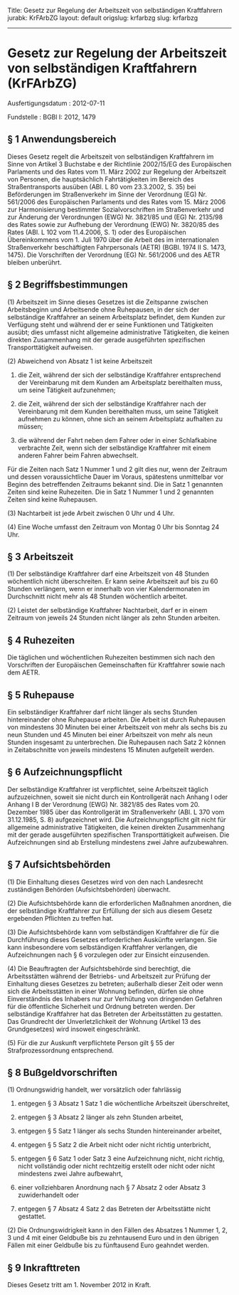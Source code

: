 Title: Gesetz zur Regelung der Arbeitszeit von selbständigen Kraftfahrern
jurabk: KrFArbZG
layout: default
origslug: krfarbzg
slug: krfarbzg

---

# Gesetz zur Regelung der Arbeitszeit von selbständigen Kraftfahrern (KrFArbZG)

Ausfertigungsdatum
:   2012-07-11

Fundstelle
:   BGBl I: 2012, 1479


## § 1 Anwendungsbereich

Dieses Gesetz regelt die Arbeitszeit von selbständigen Kraftfahrern im
Sinne von Artikel 3 Buchstabe e der Richtlinie 2002/15/EG des
Europäischen Parlaments und des Rates vom 11. März 2002 zur Regelung
der Arbeitszeit von Personen, die hauptsächlich Fahrtätigkeiten im
Bereich des Straßentransports ausüben (ABl. L 80 vom 23.3.2002, S. 35)
bei Beförderungen im Straßenverkehr im Sinne der Verordnung (EG) Nr.
561/2006 des Europäischen Parlaments und des Rates vom 15. März 2006
zur Harmonisierung bestimmter Sozialvorschriften im Straßenverkehr und
zur Änderung der Verordnungen (EWG) Nr. 3821/85 und (EG) Nr. 2135/98
des Rates sowie zur Aufhebung der Verordnung (EWG) Nr. 3820/85 des
Rates (ABl. L 102 vom 11.4.2006, S. 1) oder des Europäischen
Übereinkommens vom 1. Juli 1970 über die Arbeit des im internationalen
Straßenverkehr beschäftigten Fahrpersonals (AETR) (BGBl. 1974 II S.
1473, 1475). Die Vorschriften der Verordnung (EG) Nr. 561/2006 und des
AETR bleiben unberührt.


## § 2 Begriffsbestimmungen

(1) Arbeitszeit im Sinne dieses Gesetzes ist die Zeitspanne zwischen
Arbeitsbeginn und Arbeitsende ohne Ruhepausen, in der sich der
selbständige Kraftfahrer an seinem Arbeitsplatz befindet, dem Kunden
zur Verfügung steht und während der er seine Funktionen und
Tätigkeiten ausübt; dies umfasst nicht allgemeine administrative
Tätigkeiten, die keinen direkten Zusammenhang mit der gerade
ausgeführten spezifischen Transporttätigkeit aufweisen.

(2) Abweichend von Absatz 1 ist keine Arbeitszeit

1.  die Zeit, während der sich der selbständige Kraftfahrer entsprechend
    der Vereinbarung mit dem Kunden am Arbeitsplatz bereithalten muss, um
    seine Tätigkeit aufzunehmen;


2.  die Zeit, während der sich der selbständige Kraftfahrer nach der
    Vereinbarung mit dem Kunden bereithalten muss, um seine Tätigkeit
    aufnehmen zu können, ohne sich an seinem Arbeitsplatz aufhalten zu
    müssen;


3.  die während der Fahrt neben dem Fahrer oder in einer Schlafkabine
    verbrachte Zeit, wenn sich der selbständige Kraftfahrer mit einem
    anderen Fahrer beim Fahren abwechselt.



Für die Zeiten nach Satz 1 Nummer 1 und 2 gilt dies nur, wenn der
Zeitraum und dessen voraussichtliche Dauer im Voraus, spätestens
unmittelbar vor Beginn des betreffenden Zeitraums bekannt sind. Die in
Satz 1 genannten Zeiten sind keine Ruhezeiten. Die in Satz 1 Nummer 1
und 2 genannten Zeiten sind keine Ruhepausen.

(3) Nachtarbeit ist jede Arbeit zwischen 0 Uhr und 4 Uhr.

(4) Eine Woche umfasst den Zeitraum von Montag 0 Uhr bis Sonntag 24
Uhr.


## § 3 Arbeitszeit

(1) Der selbständige Kraftfahrer darf eine Arbeitszeit von 48 Stunden
wöchentlich nicht überschreiten. Er kann seine Arbeitszeit auf bis zu
60 Stunden verlängern, wenn er innerhalb von vier Kalendermonaten im
Durchschnitt nicht mehr als 48 Stunden wöchentlich arbeitet.

(2) Leistet der selbständige Kraftfahrer Nachtarbeit, darf er in einem
Zeitraum von jeweils 24 Stunden nicht länger als zehn Stunden
arbeiten.


## § 4 Ruhezeiten

Die täglichen und wöchentlichen Ruhezeiten bestimmen sich nach den
Vorschriften der Europäischen Gemeinschaften für Kraftfahrer sowie
nach dem AETR.


## § 5 Ruhepause

Ein selbständiger Kraftfahrer darf nicht länger als sechs Stunden
hintereinander ohne Ruhepause arbeiten. Die Arbeit ist durch
Ruhepausen von mindestens 30 Minuten bei einer Arbeitszeit von mehr
als sechs bis zu neun Stunden und 45 Minuten bei einer Arbeitszeit von
mehr als neun Stunden insgesamt zu unterbrechen. Die Ruhepausen nach
Satz 2 können in Zeitabschnitte von jeweils mindestens 15 Minuten
aufgeteilt werden.


## § 6 Aufzeichnungspflicht

Der selbständige Kraftfahrer ist verpflichtet, seine Arbeitszeit
täglich aufzuzeichnen, soweit sie nicht durch ein Kontrollgerät nach
Anhang I oder Anhang I B der Verordnung (EWG) Nr. 3821/85 des Rates
vom 20. Dezember 1985 über das Kontrollgerät im Straßenverkehr (ABl. L
370 vom 31.12.1985, S. 8) aufgezeichnet wird. Die Aufzeichnungspflicht
gilt nicht für allgemeine administrative Tätigkeiten, die keinen
direkten Zusammenhang mit der gerade ausgeführten spezifischen
Transporttätigkeit aufweisen. Die Aufzeichnungen sind ab Erstellung
mindestens zwei Jahre aufzubewahren.


## § 7 Aufsichtsbehörden

(1) Die Einhaltung dieses Gesetzes wird von den nach Landesrecht
zuständigen Behörden (Aufsichtsbehörden) überwacht.

(2) Die Aufsichtsbehörde kann die erforderlichen Maßnahmen anordnen,
die der selbständige Kraftfahrer zur Erfüllung der sich aus diesem
Gesetz ergebenden Pflichten zu treffen hat.

(3) Die Aufsichtsbehörde kann vom selbständigen Kraftfahrer die für
die Durchführung dieses Gesetzes erforderlichen Auskünfte verlangen.
Sie kann insbesondere vom selbständigen Kraftfahrer verlangen, die
Aufzeichnungen nach § 6 vorzulegen oder zur Einsicht einzusenden.

(4) Die Beauftragten der Aufsichtsbehörde sind berechtigt, die
Arbeitsstätten während der Betriebs- und Arbeitszeit zur Prüfung der
Einhaltung dieses Gesetzes zu betreten; außerhalb dieser Zeit oder
wenn sich die Arbeitsstätten in einer Wohnung befinden, dürfen sie
ohne Einverständnis des Inhabers nur zur Verhütung von dringenden
Gefahren für die öffentliche Sicherheit und Ordnung betreten werden.
Der selbständige Kraftfahrer hat das Betreten der Arbeitsstätten zu
gestatten. Das Grundrecht der Unverletzlichkeit der Wohnung (Artikel
13 des Grundgesetzes) wird insoweit eingeschränkt.

(5) Für die zur Auskunft verpflichtete Person gilt § 55 der
Strafprozessordnung entsprechend.


## § 8 Bußgeldvorschriften

(1) Ordnungswidrig handelt, wer vorsätzlich oder fahrlässig

1.  entgegen § 3 Absatz 1 Satz 1 die wöchentliche Arbeitszeit
    überschreitet,


2.  entgegen § 3 Absatz 2 länger als zehn Stunden arbeitet,


3.  entgegen § 5 Satz 1 länger als sechs Stunden hintereinander arbeitet,


4.  entgegen § 5 Satz 2 die Arbeit nicht oder nicht richtig unterbricht,


5.  entgegen § 6 Satz 1 oder Satz 3 eine Aufzeichnung nicht, nicht
    richtig, nicht vollständig oder nicht rechtzeitig erstellt oder nicht
    oder nicht mindestens zwei Jahre aufbewahrt,


6.  einer vollziehbaren Anordnung nach § 7 Absatz 2 oder Absatz 3
    zuwiderhandelt oder


7.  entgegen § 7 Absatz 4 Satz 2 das Betreten der Arbeitsstätte nicht
    gestattet.




(2) Die Ordnungswidrigkeit kann in den Fällen des Absatzes 1 Nummer 1,
2, 3 und 4 mit einer Geldbuße bis zu zehntausend Euro und in den
übrigen Fällen mit einer Geldbuße bis zu fünftausend Euro geahndet
werden.


## § 9 Inkrafttreten

Dieses Gesetz tritt am 1. November 2012 in Kraft.

